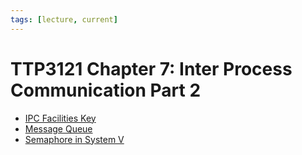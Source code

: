 ```yaml
---
tags: [lecture, current]
---
```


# TTP3121 Chapter 7: Inter Process Communication Part 2

- [IPC Facilities Key](202212071232.md)
- [Message Queue](202212071258.md)
- [Semaphore in System V](202212071928.md)
